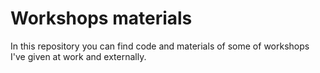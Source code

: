 # Workshops materials

In this repository you can find code and materials of some of workshops I've given at work and externally.
